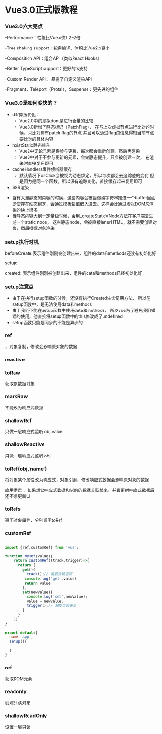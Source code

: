 # Vue3.0正式版教程



### Vue3.0六大亮点

-Performance：性能比Vue.x快1.2~2倍

-Tree shaking support：按需编译，体积比Vue2.x更小

-Composition API：组合API（类似React Hooks）

-Better TypeScript support：更好的ts支持

-Custom Render API： 暴露了自定义渲染API

-Fragment，Teleport（Protal），Suspense：更先进的组件





### Vue3.0是如何变快的？


- diff算法优化：
  + Vue2.0中的虚拟dom是进行全量的比较
  + Vue3.0新增了静态标记（PatchFlag），
    在与上次虚拟节点进行比对的时候，只比对带有patch flag的节点
    并且可以通过flag的信息得知当前节点要比对的具体内容
- hoistStatic静态提升
  + Vue2中无论元素是否参与更新，每次都会重新创建，然后再渲染
  + Vue3中对于不参与更新的元素，会做静态提升，只会被创建一次，
    在渲染时直接复用即可
- cacheHandlers事件侦听器缓存
  + 默认情况下onClick会被视为动态绑定，所以每次都会去追踪他的变化
    但是因为是同一个函数，所以没有追踪变化，直接缓存起来复用即可
- SSR渲染
 + 当有大量静态的内容的时候，这些内容会被当做纯字符串推进一个buffer里面
   即使存在动态绑定，会通过模板插值嵌入进去。这样会比通过虚拟DOM来渲染的快上很多
 + 当静态内容大到一定量级时候，会用_createStaticVNode方法在客户端去生成一个static node，
   这些静态node，会被直接innerHTML，就不需要创建对象，然后根据对象渲染



### setup执行时机

beforeCreate:表示组件刚刚被创建出来，组件的data和methods还没有初始化好

setup:

created: 表示组件刚刚被创建出来，组件的data和methods已经初始化好




### setup注意点


- 由于在执行setup函数的时候，还没有执行Created生命周期方法，
  所以在setup函数中，是无法使用data和methods
- 由于我们不能在setup函数中使用data和methods，
  所以vue为了避免我们错误的使用，他直接将setup函数中的this修改成了undefined
- setup函数只能是同步的不能是异步的






### ref

，对象复制，修改会影响原对象的数据

### reactive




### toRaw

获取原数据对象


### markRaw

不能改为响应式数据



### shallowRef

只做一层响应式监听 obj.value

### shallowReactive

只做一层响应式监听 obj


### toRef(obj,'name')

将对象某个属性改为响应式，对象引用，修改响应式数据会影响原对象的数据

应用场景：
如果想让响应式数据和以前的数据关联起来，并且更新响应式数据后还不想更新UI



### toRefs

遍历对象属性，分别调用toRef




### customRef

```js

import {ref,customRef} from 'vue';

function myRef(value){
    return customRef((track,trigger)=>{
      return {
        get(){
          track();// 需要依赖追踪
         console.log('get',value)
         return value
        },
        set(newValue){
          console.log('set',newValue);
          value = newValue;
          trigger();// 触发页面更新
        }
      }
    })
}

export default{
  name:'App',
  setup(){
    
  }
}


```



### ref
 
获取DOM元素



### readonly


创建只读对象



### shallowReadOnly

设置一层只读




